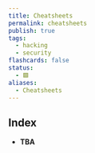 ```yaml
---
title: Cheatsheets
permalink: cheatsheets
publish: true
tags:
  - hacking
  - security
flashcards: false
status:
  - 🟩
aliases:
  - Cheatsheets
---
```


## Index
- **TBA**